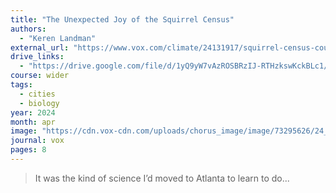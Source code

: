 ```yaml
---
title: "The Unexpected Joy of the Squirrel Census"
authors:
  - "Keren Landman"
external_url: "https://www.vox.com/climate/24131917/squirrel-census-count-central-inman-park-atlanta-nyc"
drive_links:
  - "https://drive.google.com/file/d/1yQ9yW7vAzROSBRzIJ-RTHzkswKckBLc1/view?usp=drivesdk"
course: wider
tags:
  - cities
  - biology
year: 2024
month: apr
image: "https://cdn.vox-cdn.com/uploads/chorus_image/image/73295626/24_vox_squirrel_main_v2.0.jpg"
journal: vox
pages: 8
---
```


> It was the kind of science I’d moved to Atlanta to learn to do...
